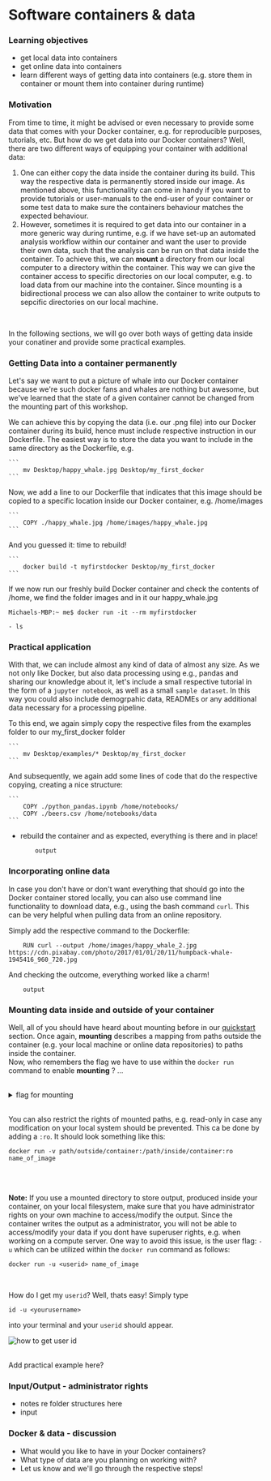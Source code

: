 # Software containers & data


### Learning objectives

- get local data into containers
- get online data into containers
- learn different ways of getting data into containers (e.g. store them in container or mount them into container during runtime)

### Motivation

From time to time, it might be advised or even necessary to provide some data that comes with your Docker container, e.g. for reproducible purposes, tutorials, etc.
But how do we get data into our Docker containers? Well, there are two different ways of equipping your container with additional data:

1. One can either copy the data inside the container during its build. This way the respective data is permanently stored inside our image. As mentioned above, this functionality can come in handy if you want to provide tutorials or user-manuals to the end-user of your container or some test data to make sure the containers behaviour matches the expected behaviour. 
2. However, sometimes it is required to get data into our container in a more generic way during runtime, e.g. if we have set-up an automated analysis workflow within our container and want the user to provide their own data, such that the analysis can be run on that data inside the container. To achieve this, we can **mount** a directory from our local computer to a directory within the container. This way we can give the container access to specific directories on our local computer, e.g. to load data from our machine into the container. Since mounting is a bidirectional process we can also allow the container to write outputs to sepcific directories on our local machine.
<br>

In the following sections, we will go over both ways of getting data inside your conatiner and provide some practical examples.



### Getting Data into a container permanently

Let's say we want to put a picture of whale into our Docker container because we're such docker fans and whales are nothing but awesome, but we've learned that the state of a given container cannot be changed from the mounting part of this workshop.

We can achieve this by copying the data (i.e. our .png file) into our Docker container during its build, hence must include respective instruction in our Dockerfile.
The easiest way is to store the data you want to include in the same directory as the Dockerfile, e.g.

    ```
        mv Desktop/happy_whale.jpg Desktop/my_first_docker
    ```

Now, we add a line to our Dockerfile that indicates that this image should be copied to a specific location inside our Docker container, e.g. /home/images

    ```
        COPY ./happy_whale.jpg /home/images/happy_whale.jpg
    ```

And you guessed it: time to rebuild!

    ```
        docker build -t myfirstdocker Desktop/my_first_docker
    ```

If we now run our freshly build Docker container and check the contents of /home, we find the folder images and in it our happy_whale.jpg

```
Michaels-MBP:~ me$ docker run -it --rm myfirstdocker

- ls

```

### Practical application

With that, we can include almost any kind of data of almost any size. As we not only like Docker, but also data processing using e.g., pandas and sharing our knowledge about it, let's include a small respective tutorial in the form of a `jupyter notebook`, as well as a small `sample dataset`. In this way you could also include demogrpahic data, READMEs or any additional data necessary for a processing pipeline.

To this end, we again simply copy the respective files from the examples folder to our my_first_docker folder

    ```
        mv Desktop/examples/* Desktop/my_first_docker
    ```

And subsequently, we again add some lines of code that do the respective copying, creating a nice structure:

    ```
        COPY ./python_pandas.ipynb /home/notebooks/
        COPY ./beers.csv /home/notebooks/data
    ```

- rebuild the container and as expected, everything is there and in place!


    ``` 
        output
    ```

### Incorporating online data

In case you don't have or don't want everything that should go into the Docker container stored locally, you can also use command line functionality to download data, e.g., using the bash command `curl`. This can be very helpful when pulling data from an online repository.

Simply add the respective command to the Dockerfile:

```
    RUN curl --output /home/images/happy_whale_2.jpg  https://cdn.pixabay.com/photo/2017/01/01/20/11/humpback-whale-1945416_960_720.jpg
```

And checking the outcome, everything worked like a charm!

```
    output
```
### Mounting data inside and outside of your container

Well, all of you should have heard about mounting before in our [quickstart](basics/quickstart.md) section. Once again, **mounting** describes a mapping from paths outside the container (e.g. your local machine or online data repositories) to paths inside the container.
<br>
Now, who remembers the flag we have to use within the `docker run` command to enable **mounting** ? ...

<br>

<details>
<summary>flag for mounting</summary>

...correct, you have to use the `-v` flag within the `docker run` command to specify the mounted directories. This flag can be untilized as follows:

```
docker run -v path/outside/container:/path/inside/container name_of_image
```

</details>

<br>

You can also restrict the rights of mounted paths, e.g. read-only in case any modification on your local system should be prevented. This ca be done by adding a `:ro`. It should look something like this: 
<br> 

```
docker run -v path/outside/container:/path/inside/container:ro name_of_image
``` 

<br>
<br>

**Note:** If you use a mounted directory to store output, produced inside your container, on your local filesystem, make sure that you have administrator rights on your own machine to access/modify the output. Since the container writes the output as a administrator, you will not be able to access/modify your data if you dont have superuser rights, e.g. when working on a compute server. One way to avoid this issue, is the user flag: `-u` which can be utilized within the `docker run` command as follows: 
```
docker run -u <userid> name_of_image
```

<br>

How do I get my `userid`?
Well, thats easy! Simply type 
```
id -u <yourusername>
``` 
into your terminal and your `userid` should appear.
<br>

![how to get user id](/static/how_to_get_user_id.png)

<br>
Add practical example here?


### Input/Output - administrator rights

- notes re folder structures here
- input


### Docker & data - discussion

- What would you like to have in your Docker containers?
- What type of data are you planning on working with?
- Let us know and we'll go through the respective steps!
